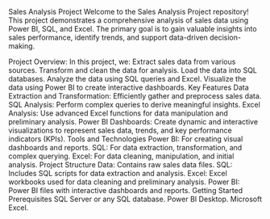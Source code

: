Sales Analysis Project
Welcome to the Sales Analysis Project repository! This project demonstrates a comprehensive analysis of sales data using Power BI, SQL, and Excel. 
The primary goal is to gain valuable insights into sales performance, identify trends, and support data-driven decision-making.

Project Overview:
In this project, we:
Extract sales data from various sources.
Transform and clean the data for analysis.
Load the data into SQL databases.
Analyze the data using SQL queries and Excel.
Visualize the data using Power BI to create interactive dashboards.
Key Features
Data Extraction and Transformation: Efficiently gather and preprocess sales data.
SQL Analysis: Perform complex queries to derive meaningful insights.
Excel Analysis: Use advanced Excel functions for data manipulation and preliminary analysis.
Power BI Dashboards: Create dynamic and interactive visualizations to represent sales data, trends, and key performance indicators (KPIs).
Tools and Technologies
Power BI: For creating visual dashboards and reports.
SQL: For data extraction, transformation, and complex querying.
Excel: For data cleaning, manipulation, and initial analysis.
Project Structure
Data: Contains raw sales data files.
SQL: Includes SQL scripts for data extraction and analysis.
Excel: Excel workbooks used for data cleaning and preliminary analysis.
Power BI: Power BI files with interactive dashboards and reports.
Getting Started
Prerequisites
SQL Server or any SQL database.
Power BI Desktop.
Microsoft Excel.
